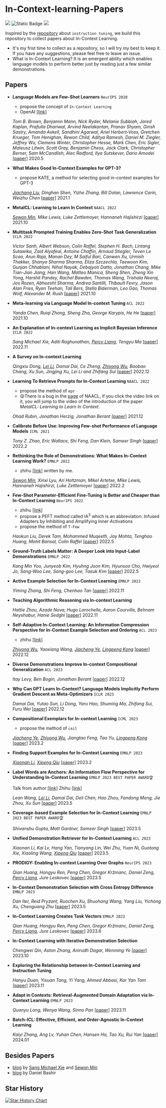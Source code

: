 # In-Context-learning-Papers    

![](https://img.shields.io/badge/PRs-welcome-brightgreen) ![Static Badge](https://img.shields.io/badge/In%20context%20Learning-ICL-A9A9A9?style=plastic) ![](https://img.shields.io/github/stars/init-neok/In-Context-learning-Papers?style=social) 

Inspired by the [repository](https://github.com/SinclairCoder/Instruction-Tuning-Papers) about `instruction tuning`, we build this repository to collect papers about In-Context Learning.
* It's my frist time to collect as a repository, so I will try my best to keep it. If you have any suggestions, please feel free to leave an issue.
* What is In-Context Learning? It is an emergent ability which enables language models to perform better just by reading just a few similar demonstrations. 

## Papers
* **Language Models are Few-Shot Learners** `NeurIPS 2020`
  * propose the concept of `In-Context Learning`
  * OpenAI [[link]](https://openai.com/blog/few-shot-learning-of-4k-images/)
  
   *Tom B. Brown, Benjamin Mann, Nick Ryder, Melanie Subbiah, Jared Kaplan, Prafulla Dhariwal, Arvind Neelakantan, Pranav Shyam, Girish Sastry, Amanda Askell, Sandhini Agarwal, Ariel Herbert-Voss, Gretchen Krueger, Tom Henighan, Rewon Child, Aditya Ramesh, Daniel M. Ziegler, Jeffrey Wu, Clemens Winter, Christopher Hesse, Mark Chen, Eric Sigler, Mateusz Litwin, Scott Gray, Benjamin Chess, Jack Clark, Christopher Berner, Sam McCandlish, Alec Radford, Ilya Sutskever, Dario Amodei* [[paper]](https://arxiv.org/abs/2005.14165) 2020.5

* **What Makes Good In-Context Examples for GPT-3?** 
  * propose KATE, a method for selecting good in-context examples for GPT-3
  
   *[Jiachang Liu](https://jiachangliu.github.io/), Dinghan Shen, Yizhe Zhang, Bill Dolan, Lawrence Carin, Weizhu Chen* [[paper]](https://arxiv.org/abs/2101.06804) 2021.1

* **MetaICL: Learning to Learn In Context** `NAACL 2022`
  
   *[Sewon Min](https://shmsw25.github.io/), Mike Lewis, Luke Zettlemoyer, Hannaneh Hajishirzi* [[paper]](https://arxiv.org/abs/2110.15943) 2021.10

* **Multitask Prompted Training Enables Zero-Shot Task Generalization** `ICLR 2022`
  
   *Victor Sanh, Albert Webson, Colin Raffel, Stephen H. Bach, Lintang Sutawika, Zaid Alyafeai, Antoine Chaffin, Arnaud Stiegler, Teven Le Scao, Arun Raja, Manan Dey, M Saiful Bari, Canwen Xu, Urmish Thakker, Shanya Sharma Sharma, Eliza Szczechla, Taewoon Kim, Gunjan Chhablani, Nihal Nayak, Debajyoti Datta, Jonathan Chang, Mike Tian-Jian Jiang, Han Wang, Matteo Manica, Sheng Shen, Zheng Xin Yong, Harshit Pandey, Rachel Bawden, Thomas Wang, Trishala Neeraj, Jos Rozen, Abheesht Sharma, Andrea Santilli, Thibault Fevry, Jason Alan Fries, Ryan Teehan, Tali Bers, Stella Biderman, Leo Gao, Thomas Wolf, Alexander M. Rush* [[paper]](https://arxiv.org/abs/2110.08207) 2021.10

* **Meta-learning via Language Model In-context Tuning** `ACL 2022`
  
   *Yanda Chen, Ruiqi Zhong, Sheng Zha, George Karypis, He He* [[paper]](https://aclanthology.org/2022.acl-long.53/) 2021.10

* **An Explanation of In-context Learning as Implicit Bayesian Inference** `ICLR 2022`
  
   *Sang Michael Xie, Aditi Raghunathan, [Percy Liang](https://cs.stanford.edu/~pliang/), Tengyu Ma* [[paper]](https://arxiv.org/abs/2111.02080) 2022.11

* **A Survey on In-context Learning**
  
   *Qingxiu Dong, [Lei Li](https://lilei-nlp.github.io/), Damai Dai, Ce Zheng, [Zhiyong Wu](https://lividwo.github.io/zywu.github.io/), Baobao Chang, Xu Sun, Jingjing Xu, Lei Li and Zhifang Sui* [[paper]](https://arxiv.org/abs/2301.00234) 2022.12

* **Learning To Retrieve Prompts for In-Context Learning** `NAACL 2022`
  * propose the method of `epr`
  * 😝There is a bug in the [page](https://aclanthology.org/2022.naacl-main.191/) of NAACL, if you click the video link on it, you will jump to the video of the introduction of the paper *MetaICL: Learning to Learn In Context*. 
  
   *Ohad Rubin, Jonathan Herzig, Jonathan Berant* [[paper]](https://arxiv.org/abs/2112.08633) 2021.12

* **Calibrate Before Use: Improving Few-shot Performance of Language Models** `ICML 2021`
  
   *Tony Z. Zhao, Eric Wallace, Shi Feng, Dan Klein, Sameer Singh* [[paper]](https://icml.cc/virtual/2021/oral/10186) 2022.2

* **Rethinking the Role of Demonstrations: What Makes In-Context Learning Work?** `EMNLP 2022`
  * zhihu [[link]](https://zhuanlan.zhihu.com/p/664965465) written by me.
  
   *[Sewon Min](https://shmsw25.github.io/), Xinxi Lyu, Ari Holtzman, Mikel Artetxe, Mike Lewis, Hannaneh Hajishirzi, Luke Zettlemoyer* [[paper]](https://arxiv.org/abs/2202.12837) 2022.2

* **Few-Shot Parameter-Efficient Fine-Tuning is Better and Cheaper than In-Context Learning** `NeurIPS 2022`
  * zhihu [[link]](https://zhuanlan.zhihu.com/p/609954679)
  * propose a PEFT method called IA<sup>3</sup>  which is an abbreviation: *I*nfused *A*dapters by Inhibiting and *A*mplifying Inner *A*ctivations
  * propose the method of `T-Few`
  
   *Haokun Liu, Derek Tam, Mohammed Muqeeth, Jay Mohta, Tenghao Huang, Mohit Bansal, Colin Raffel* [[paper]](https://arxiv.org/abs/2205.05638) 2022.5

* **Ground-Truth Labels Matter: A Deeper Look into Input-Label Demonstrations** `EMNLP 2022`
  
   *Kang Min Yoo, Junyeob Kim, Hyuhng Joon Kim, Hyunsoo Cho, Hwiyeol Jo, Sang-Woo Lee, Sang-goo Lee, Taeuk Kim* [[paper]](https://arxiv.org/abs/2205.12685) 2022.5

* **Active Example Selection for In-Context Learning** `EMNLP 2022`
  
   *Yiming Zhang, Shi Feng, Chenhao Tan* [[paper]](https://arxiv.org/abs/2211.04486) 2022.11
* **Teaching Algorithmic Reasoning via In-context Learning** 
  
   *Hattie Zhou, Azade Nova, Hugo Larochelle, Aaron Courville, Behnam Neyshabur, Hanie Sedghi* [[paper]](https://arxiv.org/abs/2211.09066) 2022.11

* **Self-Adaptive In-Context Learning: An Information Compression Perspective for In-Context Example Selection and Ordering** `ACL 2023`
  
   * zhihu [[link]](https://zhuanlan.zhihu.com/p/665852216)
  
   *[Zhiyong Wu](https://lividwo.github.io/zywu.github.io/), Yaoxiang Wang, [Jiacheng Ye](https://jiacheng-ye.github.io/), [Lingpeng Kong](https://ikekonglp.github.io/)* [[paper]](https://arxiv.org/abs/2212.10375) 2022.12
* **Diverse Demonstrations Improve In-context Compositional Generalization** `ACL 2023`
  
   *Itay Levy, Ben Bogin, Jonathan Berant* [[paper]](https://aclanthology.org/2023.acl-long.78.pdf) 2022.12


* **Why Can GPT Learn In-Context? Language Models Implicitly Perform Gradient Descent as Meta-Optimizers** `ICLR 2023`
  
   *Damai Dai, Yutao Sun, Li Dong, Yaru Hao, Shuming Ma, Zhifang Sui, Furu Wei* [[paper]](https://arxiv.org/abs/2212.10559) 2022.12

* **Compositional Exemplars for In-context Learning** `ICML 2023`
  * propose the method of `ceil`
  
   *[Jiacheng Ye](https://jiacheng-ye.github.io/), [Zhiyong Wu](https://lividwo.github.io/zywu.github.io/), Jiangtao Feng, Tao Yu, [Lingpeng Kong](https://ikekonglp.github.io/)* [[paper]](https://arxiv.org/abs/2302.05698) 2023.2

* **Finding Support Examples for In-Context Learning** `EMNLP 2023`
  
   *[Xiaonan Li](https://scholar.google.com/citations?user=ldEcEjEAAAAJ), [Xipeng Qiu](https://xpqiu.github.io/)* [[paper]](https://arxiv.org/abs/2302.13539) 2023.2

* **Label Words are Anchors: An Information Flow Perspective for Understanding In-Context Learning** `EMNLP 2023 BEST PAPER AWARD🏆`
  
   Talk from author [[link]](https://event.baai.ac.cn/live/733)
   Zhihu [[link]](https://zhuanlan.zhihu.com/p/439876633)

   *Lean Wang, [Lei Li](https://lilei-nlp.github.io/), Damai Dai, Deli Chen, Hao Zhou, Fandong Meng, Jie Zhou, Xu Sun* [[paper]](https://arxiv.org/abs/2305.14160) 2023.5

* **Coverage-based Example Selection for In-Context Learning** `EMNLP 2023 BEST PAPER AWARD🏆`
  
   *Shivanshu Gupta, Matt Gardner, Sameer Singh* [[paper]](https://arxiv.org/abs/2305.14907) 2023.5

   
* **Unified Demonstration Retriever for In-Context Learning** `ACL 2023`
  
   *Xiaonan Li, Kai Lv, Hang Yan, Tianyang Lin, Wei Zhu, Yuan Ni, Guotong Xie, Xiaoling Wang, [Xipeng Qiu](https://xpqiu.github.io/)* [[paper]](https://arxiv.org/abs/2305.04320) 2023.5

* **PRODIGY: Enabling In-context Learning Over Graphs** `NeurIPS 2023`
  
   *Qian Huang, Hongyu Ren, Peng Chen, Gregor Kržmanc, Daniel Zeng, [Percy Liang](https://cs.stanford.edu/~pliang/), Jure Leskovec* [[paper]](https://arxiv.org/abs/2305.12600) 2023.5

* **In-Context Demonstration Selection with Cross Entropy Difference** `EMNLP 2023`
  
   *Dan Iter, Reid Pryzant, Ruochen Xu, Shuohang Wang, Yang Liu, Yichong Xu, Chenguang Zhu* [[paper]](https://arxiv.org/abs/2305.14726) 2023.5

* **In-Context Learning Creates Task Vectors** `EMNLP 2023`
  
   *Qian Huang, Hongyu Ren, Peng Chen, Gregor Kržmanc, Daniel Zeng, [Percy Liang](https://cs.stanford.edu/~pliang/), Jure Leskovec* [[paper]](https://arxiv.org/abs/2305.12600) 2023.6

* **In-Context Learning with Iterative Demonstration Selection**
  
   *Chengwei Qin, Aston Zhang, Anirudh Dagar, Wenming Ye* [[paper]](https://arxiv.org/abs/2310.09881) 2023.10

* **Exploring the Relationship between In-Context Learning and Instruction Tuning**
  
   *Hanyu Duan, Yixuan Tang, Yi Yang, Ahmed Abbasi, Kar Yan Tam* [[paper]](https://arxiv.org/abs/2311.10367) 2023.11

* **Adapt in Contexts: Retrieval-Augmented Domain Adaptation via In-Context Learning** `EMNLP 2023`
  
   *Quanyu Long, Wenya Wang, Sinno Pan* [[paper]](https://aclanthology.org/2023.emnlp-main.402/) 2023.11

* **Batch-ICL: Effective, Efficient, and Order-Agnostic In-Context Learning** 
  
   *Kaiyi Zhang, Ang Lv, Yuhan Chen, Hansen Ha, Tao Xu, Rui Yan* [[paper]](https://arxiv.org/abs/2401.06469) 2024.01

## Besides Papers
* [blog](https://ai.stanford.edu/blog/understanding-incontext/) by [Sang Michael Xie](https://cs.stanford.edu/~eix/) and [Sewon Min](https://shmsw25.github.io/)
* [blog](https://thegradient.pub/in-context-learning-in-context/) by Daniel Bashir






## Star History

[![Star History Chart](https://api.star-history.com/svg?repos=init-neok/In-Context-learning-Papers&type=Date)](https://star-history.com/#init-neok/In-Context-learning-Papers&Date)
